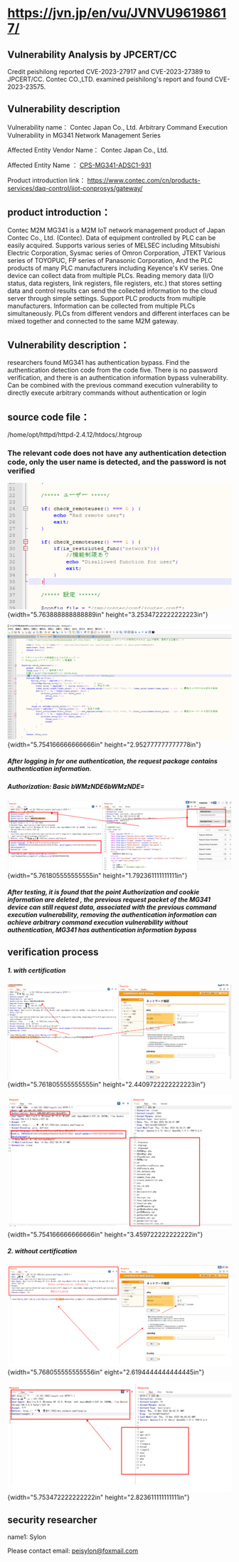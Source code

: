 # https://jvn.jp/en/vu/JVNVU96198617/

## **Vulnerability Analysis by JPCERT/CC**
Credit peishilong reported CVE-2023-27917 and CVE-2023-27389 to JPCERT/CC.
Contec CO.,LTD. examined peishilong's report and found CVE-2023-23575.

## Vulnerability description 

Vulnerability name：                  Contec Japan Co., Ltd. Arbitrary Command Execution Vulnerability in  MG341 Network Management Series

Affected Entity Vendor Name：        Contec Japan Co., Ltd.

Affected Entity Name ：   [CPS-MG341-ADSC1-931](https://www.contec.com/cn/products-services/daq-control/iiot-conprosys/m2m-gateway/cps-mg341-adsc1-931/price/)

Product introduction link：  https://www.contec.com/cn/products-services/daq-control/iiot-conprosys/gateway/

## product introduction：



Contec M2M MG341 is a M2M IoT network management product of Japan Contec Co., Ltd. (Contec). Data of equipment controlled by PLC can be easily acquired. Supports various series of MELSEC including Mitsubishi Electric Corporation, Sysmac series of Omron Corporation, JTEKT
Various series of TOYOPUC, FP series of Panasonic Corporation,
And the PLC products of many PLC manufacturers including Keyence's KV series. One device can collect data from multiple PLCs. Reading memory data (I/O status, data registers, link registers, file registers, etc.) that stores setting data and control results can send the collected information to the cloud server through simple settings. Support PLC products from multiple manufacturers. Information can be collected from multiple PLCs simultaneously. PLCs from different vendors and different interfaces can be mixed together and connected to the same M2M gateway.


## Vulnerability description：

researchers found MG341 has authentication bypass. Find the authentication detection code from the code five. There is no password verification, and there is an authentication information bypass vulnerability. Can be combined with the previous command execution vulnerability to directly execute arbitrary commands without authentication or login

## source code file：

/home/opt/httpd/httpd-2.4.12/htdocs/.htgroup

### The relevant code does not have any authentication detection code, only the user name is detected, and the password is not verified

![lQLPJxTPqxrAdFDNAUTNAj6wNSkgvXIxWpIDlry4LcBJAA_574_324](./images/media/image1.png){width="5.763888888888889in"
height="3.2534722222222223in"}

![lQLPJwVHW3Ek3VDNAvzNBdGwij2jdiMIEYEDlrzHVQCCAA_1489_764](./images/media/image2.png){width="5.754166666666666in"
height="2.952777777777778in"}

#####  After logging in for one authentication, the request package contains authentication information.
#####  Authorization: Basic bWMzNDE6bWMzNDE=

![](./images/media/image3.png){width="5.761805555555555in"
height="1.792361111111111in"}

##### After testing, it is found that the point Authorization and cookie information are deleted , the previous request packet of the MG341 device can still request data, associated with the previous command execution vulnerability, removing the authentication information can achieve arbitrary command execution vulnerability without authentication, MG341 has authentication information bypass

## verification process

##### 1. with certification

![](./images/media/image4.png){width="5.761805555555555in"
height="2.4409722222222223in"}

![](./images/media/image5.png){width="5.754166666666666in"
height="3.459722222222222in"}

##### 2. without certification

![](./images/media/image6.png){width="5.768055555555556in"
eight="2.6194444444444445in"}

![](./images/media/image7.png){width="5.753472222222222in"
height="2.823611111111111in"}


## security researcher



name1:   Sylon  

Please contact email: peisylon@foxmail.com

​      

